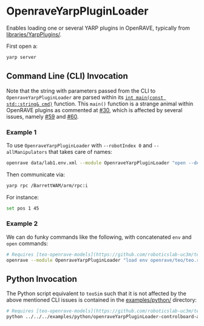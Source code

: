 # OpenraveYarpPluginLoader

Enables loading one or several YARP plugins in OpenRAVE, typically from [libraries/YarpPlugins/](../../YarpPlugins/).

First open a:
```bash
yarp server
```

## Command Line (CLI) Invocation
Note that the string with parameters passed from the CLI to `OpenraveYarpPluginLoader` are parsed within its [`int main(const std::string& cmd)`](https://github.com/roboticslab-uc3m/openrave-yarp-plugins/blob/examples-improve/libraries/OpenravePlugins/OpenraveYarpPluginLoader/OpenraveYarpPluginLoader.cpp#L57-L96) function. This `main()` function is a strange animal within OpenRAVE plugins as commented at [#30](https://github.com/roboticslab-uc3m/openrave-yarp-plugins/issues/30#issuecomment-306237545), which is affected by several issues, namely [#59](https://github.com/roboticslab-uc3m/openrave-yarp-plugins/issues/59) and [#60](https://github.com/roboticslab-uc3m/openrave-yarp-plugins/issues/60).
   
### Example 1
To use `OpenraveYarpPluginLoader` with `--robotIndex 0` and `--allManipulators` that takes care of names:
```bash
openrave data/lab1.env.xml --module OpenraveYarpPluginLoader "open --device controlboardwrapper2 --subdevice YarpOpenraveControlboard --robotIndex 0 --allManipulators"
```

Then communicate via:
```bash
yarp rpc /BarrettWAM/arm/rpc:i
```

For instance:
```bash
set pos 1 45
```


### Example 2
We can do funky commands like the following, with concatenated `env` and `open` commands:
```bash
# Requires [teo-openrave-models](https://github.com/roboticslab-uc3m/teo-openrave-models)
openrave --module OpenraveYarpPluginLoader "load env openrave/teo/teo.robot.xml open --device controlboardwrapper2 --subdevice YarpOpenraveControlboard --robotIndex 0 --manipulatorIndex 0 open --device controlboardwrapper2 --subdevice YarpOpenraveControlboard --robotIndex 0 --manipulatorIndex 2"
```

## Python Invocation
The Python script equivalent to `teoSim` such that it is not affected by the above mentioned CLI issues is contained in the [examples/python/](../../../examples/python/) directory:
```bash
# Requires [teo-openrave-models](https://github.com/roboticslab-uc3m/teo-openrave-models)
python ../../../examples/python/openraveYarpPluginLoader-controlboard-allManipulators.py
```
